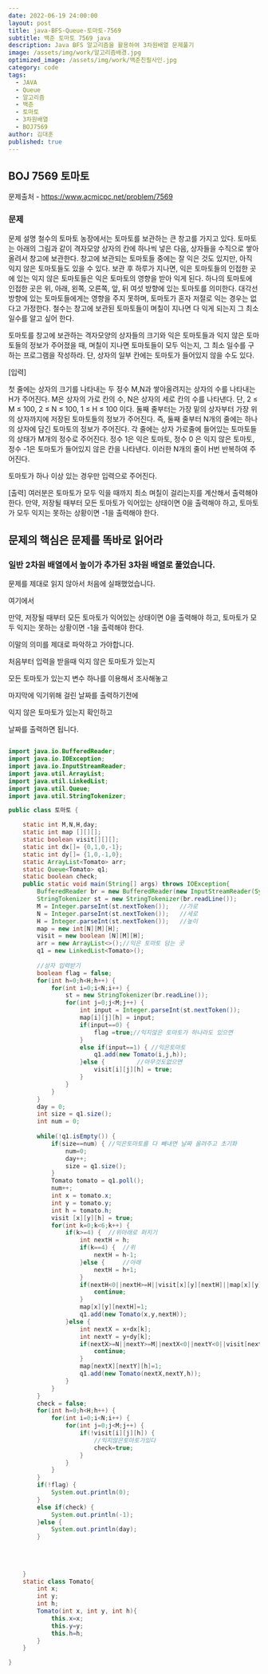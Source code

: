 ```yaml
---
date: 2022-06-19 24:00:00
layout: post
title: java-BFS-Queue-토마토-7569
subtitle: 백준 토마토 7569 java
description: Java BFS 알고리즘을 활용하여 3차원배열 문제풀기
image: /assets/img/work/알고리즘배경.jpg
optimized_image: /assets/img/work/백준친필사인.jpg
category: code
tags:
  - JAVA
  - Queue
  - 알고리즘
  - 백준
  - 토마토
  - 3차원배열
  - BOJ7569
author: 김대훈
published: true
---
```




## BOJ 7569 토마토
문제출처 - <https://www.acmicpc.net/problem/7569>

### 문제

문제 설명
철수의 토마토 농장에서는 토마토를 보관하는 큰 창고를 가지고 있다. 토마토는 아래의 그림과 같이 격자모양 상자의 칸에 하나씩 넣은 다음, 상자들을 수직으로 쌓아 올려서 창고에 보관한다.
창고에 보관되는 토마토들 중에는 잘 익은 것도 있지만, 아직 익지 않은 토마토들도 있을 수 있다. 보관 후 하루가 지나면, 익은 토마토들의 인접한 곳에 있는 익지 않은 토마토들은 익은 토마토의 영향을 받아 익게 된다. 하나의 토마토에 인접한 곳은 위, 아래, 왼쪽, 오른쪽, 앞, 뒤 여섯 방향에 있는 토마토를 의미한다. 대각선 방향에 있는 토마토들에게는 영향을 주지 못하며, 토마토가 혼자 저절로 익는 경우는 없다고 가정한다. 철수는 창고에 보관된 토마토들이 며칠이 지나면 다 익게 되는지 그 최소 일수를 알고 싶어 한다.

토마토를 창고에 보관하는 격자모양의 상자들의 크기와 익은 토마토들과 익지 않은 토마토들의 정보가 주어졌을 때, 며칠이 지나면 토마토들이 모두 익는지, 그 최소 일수를 구하는 프로그램을 작성하라. 단, 상자의 일부 칸에는 토마토가 들어있지 않을 수도 있다.


[입력]

첫 줄에는 상자의 크기를 나타내는 두 정수 M,N과 쌓아올려지는 상자의 수를 나타내는 H가 주어진다. M은 상자의 가로 칸의 수, N은 상자의 세로 칸의 수를 나타낸다. 단, 2 ≤ M ≤ 100, 2 ≤ N ≤ 100, 1 ≤ H ≤ 100 이다. 둘째 줄부터는 가장 밑의 상자부터 가장 위의 상자까지에 저장된 토마토들의 정보가 주어진다. 즉, 둘째 줄부터 N개의 줄에는 하나의 상자에 담긴 토마토의 정보가 주어진다. 각 줄에는 상자 가로줄에 들어있는 토마토들의 상태가 M개의 정수로 주어진다. 정수 1은 익은 토마토, 정수 0 은 익지 않은 토마토, 정수 -1은 토마토가 들어있지 않은 칸을 나타낸다. 이러한 N개의 줄이 H번 반복하여 주어진다.

토마토가 하나 이상 있는 경우만 입력으로 주어진다.

[출력]
여러분은 토마토가 모두 익을 때까지 최소 며칠이 걸리는지를 계산해서 출력해야 한다. 만약, 저장될 때부터 모든 토마토가 익어있는 상태이면 0을 출력해야 하고, 토마토가 모두 익지는 못하는 상황이면 -1을 출력해야 한다.


## 문제의 핵심은 문제를 똑바로 읽어라

### 일반 2차원 배열에서 높이가 추가된 3차원 배열로 풀었습니다.

문제를 제대로 읽지 않아서 처음에 실패했었습니다.

여기에서 

만약, 저장될 때부터 모든 토마토가 익어있는 상태이면 0을 출력해야 하고, 토마토가 모두 익지는 못하는 상황이면 -1을 출력해야 한다.

이말의 의미를 제대로 파악하고 가야합니다.

처음부터 입력을 받을때 익지 않은 토마토가 있는지 

모든 토마토가 있는지 변수 하나를 이용해서 조사해놓고

마지막에 익기위해 걸린 날짜를 출력하기전에

익지 않은 토마토가 있는지 확인하고

날짜를 출력하면 됩니다.



```java

import java.io.BufferedReader;
import java.io.IOException;
import java.io.InputStreamReader;
import java.util.ArrayList;
import java.util.LinkedList;
import java.util.Queue;
import java.util.StringTokenizer;

public class 토마토 {

	static int M,N,H,day;
	static int map [][][];
	static boolean visit[][][];
	static int dx[]= {0,1,0,-1};
	static int dy[]= {1,0,-1,0};
	static ArrayList<Tomato> arr;
	static Queue<Tomato> q1;
	static boolean check;
	public static void main(String[] args) throws IOException{
		BufferedReader br = new BufferedReader(new InputStreamReader(System.in));
		StringTokenizer st = new StringTokenizer(br.readLine());
		M = Integer.parseInt(st.nextToken());	//가로
		N = Integer.parseInt(st.nextToken());	//세로
		H = Integer.parseInt(st.nextToken());	//높이
		map = new int[N][M][H];
		visit = new boolean [N][M][H];	
		arr = new ArrayList<>();//익은 토마토 담는 곳
		q1 = new LinkedList<Tomato>();
		
		//상자 입력받기
		boolean flag = false;
		for(int h=0;h<H;h++) {
			for(int i=0;i<N;i++) {
				st = new StringTokenizer(br.readLine());
				for(int j=0;j<M;j++) {
					int input = Integer.parseInt(st.nextToken());
					map[i][j][h] = input;
					if(input==0) {
						flag =true;//익지않은 토마토가 하나라도 있으면 
					}
					else if(input==1) {	//익은토마토
						q1.add(new Tomato(i,j,h));
					}else {			//아무것도없으면
						visit[i][j][h] = true;
					}
				}
			}
		}
		day = 0;
		int size = q1.size();
		int num = 0;
		
		while(!q1.isEmpty()) {
			if(size==num) { //익은토마토를 다 빼내면 날짜 올려주고 초기화 
				num=0;
				day++;
				size = q1.size();
			}
			Tomato tomato = q1.poll();
			num++;
			int x = tomato.x;
			int y = tomato.y;
			int h = tomato.h;
			visit [x][y][h] = true;
			for(int k=0;k<6;k++) {
				if(k>=4) {	//위아래로 퍼지기
					int nextH = h;
					if(k==4) {	//위
						nextH = h-1;
					}else {		//아래
						nextH = h+1;
					}
					if(nextH<0||nextH>=H||visit[x][y][nextH]||map[x][y][nextH]!=0) {
						continue;
					}
					map[x][y][nextH]=1;
					q1.add(new Tomato(x,y,nextH));
				}else {
					int nextX = x+dx[k];
					int nextY = y+dy[k];
					if(nextX>=N||nextY>=M||nextX<0||nextY<0||visit[nextX][nextY][h]||map[nextX][nextY][h]!=0) {
						continue;
					}
					map[nextX][nextY][h]=1;
					q1.add(new Tomato(nextX,nextY,h));
				}
			}
		}
		check = false;
		for(int h=0;h<H;h++) {
			for(int i=0;i<N;i++) {
				for(int j=0;j<M;j++) {
					if(!visit[i][j][h]) {
						//익지않은토마토가있다
						check=true;
					}
				}
			}
		}
		if(!flag) {
			System.out.println(0);
		}
		else if(check) {
			System.out.println(-1);
		}else {
			System.out.println(day);
		}
		
		
		
		
	}
	static class Tomato{
		int x;
		int y;
		int h;
		Tomato(int x, int y, int h){
			this.x=x;
			this.y=y;
			this.h=h;
		}
	}

}


```
